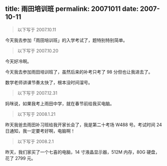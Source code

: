 title: 雨田培训班
permalink: 20071011
date: 2007-10-11
---

> 以下写于 2007.10.11

今天我去参加「雨田培训班」的入学考试了，题特别特别简单。

> 以下写于 2007.10.20

今天好冷啊。

今天我去参加雨田培训班了，虽然后来的补考只考了 98 分但也让我进去了。

数学老师讲课节奏太快了，根本没时间溜号。

> 以下写于 2007.12.31

妈咪说，如果我考上雨田中学，就在春节前给我买电脑。

> 以下写于 2008.1.21

昨天我爸去雨田补习班给我开家长会了，我是第二十考场 W488 号。考试时间 24 日通知，我一定要考好啊，电脑啊！

> 以下写于 2008.2.1

昨天，我们家买了一个七喜的电脑，14 寸液晶显示器，512M 内存，80G 硬盘，花了 2799 元。
